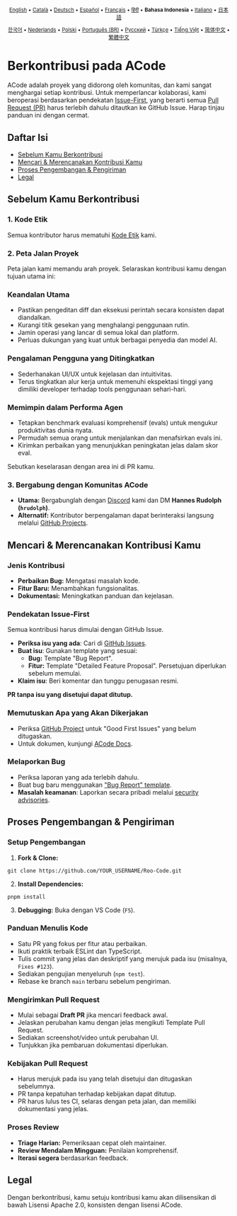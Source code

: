 <div align="center">
<sub>

[English](../../CONTRIBUTING.md) • [Català](../ca/CONTRIBUTING.md) • [Deutsch](../de/CONTRIBUTING.md) • [Español](../es/CONTRIBUTING.md) • [Français](../fr/CONTRIBUTING.md) • [हिंदी](../hi/CONTRIBUTING.md) • <b>Bahasa Indonesia</b> • [Italiano](../it/CONTRIBUTING.md) • [日本語](../ja/CONTRIBUTING.md)

</sub>
<sub>

[한국어](../ko/CONTRIBUTING.md) • [Nederlands](../nl/CONTRIBUTING.md) • [Polski](../pl/CONTRIBUTING.md) • [Português (BR)](../pt-BR/CONTRIBUTING.md) • [Русский](../ru/CONTRIBUTING.md) • [Türkçe](../tr/CONTRIBUTING.md) • [Tiếng Việt](../vi/CONTRIBUTING.md) • [简体中文](../zh-CN/CONTRIBUTING.md) • [繁體中文](../zh-TW/CONTRIBUTING.md)

</sub>
</div>

# Berkontribusi pada ACode

ACode adalah proyek yang didorong oleh komunitas, dan kami sangat menghargai setiap kontribusi. Untuk memperlancar kolaborasi, kami beroperasi berdasarkan pendekatan [Issue-First](#issue-first-approach), yang berarti semua [Pull Request (PR)](#submitting-a-pull-request) harus terlebih dahulu ditautkan ke GitHub Issue. Harap tinjau panduan ini dengan cermat.

## Daftar Isi

- [Sebelum Kamu Berkontribusi](#before-you-contribute)
- [Mencari & Merencanakan Kontribusi Kamu](#finding--planning-your-contribution)
- [Proses Pengembangan & Pengiriman](#development--submission-process)
- [Legal](#legal)

## Sebelum Kamu Berkontribusi

### 1. Kode Etik

Semua kontributor harus mematuhi [Kode Etik](./CODE_OF_CONDUCT.md) kami.

### 2. Peta Jalan Proyek

Peta jalan kami memandu arah proyek. Selaraskan kontribusi kamu dengan tujuan utama ini:

### Keandalan Utama

- Pastikan pengeditan diff dan eksekusi perintah secara konsisten dapat diandalkan.
- Kurangi titik gesekan yang menghalangi penggunaan rutin.
- Jamin operasi yang lancar di semua lokal dan platform.
- Perluas dukungan yang kuat untuk berbagai penyedia dan model AI.

### Pengalaman Pengguna yang Ditingkatkan

- Sederhanakan UI/UX untuk kejelasan dan intuitivitas.
- Terus tingkatkan alur kerja untuk memenuhi ekspektasi tinggi yang dimiliki developer terhadap tools penggunaan sehari-hari.

### Memimpin dalam Performa Agen

- Tetapkan benchmark evaluasi komprehensif (evals) untuk mengukur produktivitas dunia nyata.
- Permudah semua orang untuk menjalankan dan menafsirkan evals ini.
- Kirimkan perbaikan yang menunjukkan peningkatan jelas dalam skor eval.

Sebutkan keselarasan dengan area ini di PR kamu.

### 3. Bergabung dengan Komunitas ACode

- **Utama:** Bergabunglah dengan [Discord](https://discord.gg/roocode) kami dan DM **Hannes Rudolph (`hrudolph`)**.
- **Alternatif:** Kontributor berpengalaman dapat berinteraksi langsung melalui [GitHub Projects](https://github.com/orgs/ACodeInc/projects/1).

## Mencari & Merencanakan Kontribusi Kamu

### Jenis Kontribusi

- **Perbaikan Bug:** Mengatasi masalah kode.
- **Fitur Baru:** Menambahkan fungsionalitas.
- **Dokumentasi:** Meningkatkan panduan dan kejelasan.

### Pendekatan Issue-First

Semua kontribusi harus dimulai dengan GitHub Issue.

- **Periksa isu yang ada**: Cari di [GitHub Issues](https://github.com/ACodeInc/Roo-Code/issues).
- **Buat isu**: Gunakan template yang sesuai:
    - **Bug:** Template "Bug Report".
    - **Fitur:** Template "Detailed Feature Proposal". Persetujuan diperlukan sebelum memulai.
- **Klaim isu**: Beri komentar dan tunggu penugasan resmi.

**PR tanpa isu yang disetujui dapat ditutup.**

### Memutuskan Apa yang Akan Dikerjakan

- Periksa [GitHub Project](https://github.com/orgs/ACodeInc/projects/1) untuk "Good First Issues" yang belum ditugaskan.
- Untuk dokumen, kunjungi [ACode Docs](https://github.com/ACodeInc/Roo-Code-Docs).

### Melaporkan Bug

- Periksa laporan yang ada terlebih dahulu.
- Buat bug baru menggunakan ["Bug Report" template](https://github.com/ACodeInc/Roo-Code/issues/new/choose).
- **Masalah keamanan**: Laporkan secara pribadi melalui [security advisories](https://github.com/ACodeInc/Roo-Code/security/advisories/new).

## Proses Pengembangan & Pengiriman

### Setup Pengembangan

1. **Fork & Clone:**

```
git clone https://github.com/YOUR_USERNAME/Roo-Code.git
```

2. **Install Dependencies:**

```
pnpm install
```

3. **Debugging:** Buka dengan VS Code (`F5`).

### Panduan Menulis Kode

- Satu PR yang fokus per fitur atau perbaikan.
- Ikuti praktik terbaik ESLint dan TypeScript.
- Tulis commit yang jelas dan deskriptif yang merujuk pada isu (misalnya, `Fixes #123`).
- Sediakan pengujian menyeluruh (`npm test`).
- Rebase ke branch `main` terbaru sebelum pengiriman.

### Mengirimkan Pull Request

- Mulai sebagai **Draft PR** jika mencari feedback awal.
- Jelaskan perubahan kamu dengan jelas mengikuti Template Pull Request.
- Sediakan screenshot/video untuk perubahan UI.
- Tunjukkan jika pembaruan dokumentasi diperlukan.

### Kebijakan Pull Request

- Harus merujuk pada isu yang telah disetujui dan ditugaskan sebelumnya.
- PR tanpa kepatuhan terhadap kebijakan dapat ditutup.
- PR harus lulus tes CI, selaras dengan peta jalan, dan memiliki dokumentasi yang jelas.

### Proses Review

- **Triage Harian:** Pemeriksaan cepat oleh maintainer.
- **Review Mendalam Mingguan:** Penilaian komprehensif.
- **Iterasi segera** berdasarkan feedback.

## Legal

Dengan berkontribusi, kamu setuju kontribusi kamu akan dilisensikan di bawah Lisensi Apache 2.0, konsisten dengan lisensi ACode.
